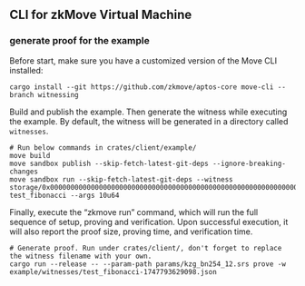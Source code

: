 ## CLI for zkMove Virtual Machine

### generate proof for the example

Before start, make sure you have a customized version of the Move CLI installed:

```shell
cargo install --git https://github.com/zkmove/aptos-core move-cli --branch witnessing
```

Build and publish the example. Then generate the witness while executing the example. By default, the witness will be
generated in a directory called `witnesses`.

```shell
# Run below commands in crates/client/example/
move build
move sandbox publish --skip-fetch-latest-git-deps --ignore-breaking-changes
move sandbox run --skip-fetch-latest-git-deps --witness storage/0x0000000000000000000000000000000000000000000000000000000000000001/modules/fibonacci.mv test_fibonacci --args 10u64
```

Finally, execute the “zkmove run” command, which will run the full sequence of setup, proving and verification. Upon
successful execution, it will also report the proof size, proving time, and verification time.

```shell
# Generate proof. Run under crates/client/, don't forget to replace the witness filename with your own.
cargo run --release -- --param-path params/kzg_bn254_12.srs prove -w example/witnesses/test_fibonacci-1747793629098.json
```
